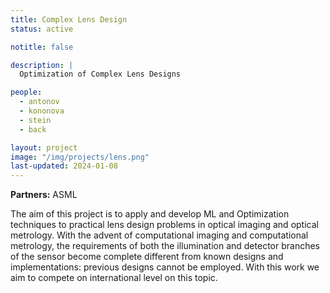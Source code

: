```yaml
---
title: Complex Lens Design
status: active

notitle: false

description: |
  Optimization of Complex Lens Designs

people:
  - antonov
  - kononova
  - stein
  - back

layout: project
image: "/img/projects/lens.png"
last-updated: 2024-01-08
---
```


**Partners:** ASML
    
The aim of this project is to apply and develop ML and Optimization techniques to practical lens design problems in optical imaging and optical metrology. With the advent of computational imaging and computational metrology, the requirements of both the illumination and detector branches of the sensor become complete different from known designs and implementations: previous designs cannot be employed. With this work we aim to compete on international level on this topic.